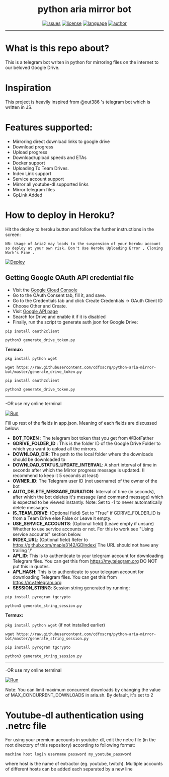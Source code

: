 <h1 align="center">python aria mirror bot</h1> 
<p align="center">
<p align="center">
<a href="https://img.shields.io/github/issues/cdfxscrq/python-aria-mirror-bot"><img alt="issues" src="https://img.shields.io/github/issues/cdfxscrq/python-aria-mirror-bot"/></a>
<a href="https://img.shields.io/github/license/cdfxscrq/python-aria-mirror-bot"><img alt="license" src="https://img.shields.io/github/license/cdfxscrq/python-aria-mirror-bot"/></a>
<a href="https://www.python.org/"><img alt="language" src="https://img.shields.io/badge/Made%20with-Python-1f425f.svg"/></a>
<a href="https://github.com/ellerbrock/open-source-badges/"><img alt="author" src="https://badges.frapsoft.com/os/v1/open-source.svg?v=103"/></a>
</p>

<hr>

# What is this repo about?
This is a telegram bot writen in python for mirroring files on the internet to our beloved Google Drive.

# Inspiration 
This project is heavily inspired from @out386 's telegram bot which is written in JS.

# Features supported:
- Mirroring direct download links to google drive
- Download progress
- Upload progress
- Download/upload speeds and ETAs
- Docker support
- Uploading To Team Drives.
- Index Link support
- Service account support
- Mirror all youtube-dl supported links
- Mirror telegram files
- GpLink Added


# How to deploy in Heroku?
Hit the deploy to heroku button and follow the further instructions in the screen:

```
NB: Usage of Aria2 may leads to the suspension of your heroku account so deploy at your own risk. Don't Use Heroku Uploading Error , Cloning Work's Fine .
```

[![Deploy](https://www.herokucdn.com/deploy/button.svg)](https://heroku.com/deploy?template=https://github.com/cdfxscrq/python-aria-mirror-bot/tree/master)
 

## Getting Google OAuth API credential file

- Visit the [Google Cloud Console](https://console.developers.google.com/apis/credentials)
- Go to the OAuth Consent tab, fill it, and save.
- Go to the Credentials tab and click Create Credentials -> OAuth Client ID
- Choose Other and Create.
- Visit [Google API page](https://console.developers.google.com/apis/library)
- Search for Drive and enable it if it is disabled
- Finally, run the script to generate auth json for Google Drive:

```
pip install oauth2client
```
```
python3 generate_drive_token.py
```

**Termux:**


``` pkg install python wget ```

``` wget https://raw.githubusercontent.com/cdfxscrq/python-aria-mirror-bot/master/generate_drive_token.py ```

``` pip install oauth2client ```

``` python3 generate_drive_token.py ```
___

-OR use my online terminal
 
[![Run](https://img.shields.io/badge/Run%20Online-Black)](https://generatedrivetoken.cdfxscrq.repl.run)

Fill up rest of the fields in app.json. Meaning of each fields are discussed below:
- **BOT_TOKEN** : The telegram bot token that you get from @BotFather
- **GDRIVE_FOLDER_ID** : This is the folder ID of the Google Drive Folder to which you want to upload all the mirrors.
- **DOWNLOAD_DIR**: The path to the local folder where the downloads should be downloaded to
- **DOWNLOAD_STATUS_UPDATE_INTERVAL**: A short interval of time in seconds after which the Mirror progress message is updated. (I recommend to keep it 5 seconds at least)  
- **OWNER_ID**: The Telegram user ID (not username) of the owner of the bot
- **AUTO_DELETE_MESSAGE_DURATION**: Interval of time (in seconds), after which the bot deletes it's message (and command message) which is expected to be viewed instantly. Note: Set to -1 to never automatically delete messages
- **IS_TEAM_DRIVE**: (Optional field) Set to "True" if GDRIVE_FOLDER_ID is from a Team Drive else False or Leave it empty.
- **USE_SERVICE_ACCOUNTS**: (Optional field) (Leave empty if unsure) Whether to use service accounts or not. For this to work see  "Using service accounts" section below.
- **INDEX_URL**: (Optional field) Refer to https://github.com/maple3142/GDIndex/ The URL should not have any trailing '/'
- **API_ID**: This is to authenticate to your telegram account for downloading Telegram files. You can get this from https://my.telegram.org DO NOT put this in quotes.
- **API_HASH**: This is to authenticate to your telegram account for downloading Telegram files. You can get this from https://my.telegram.org
- **SESSION_STRING**: Session string generated by running:

```
pip install pyrogram tgcrypto
```
```
python3 generate_string_session.py
```

**Termux:**

``` pkg install python wget ``` (if not installed earlier)

``` wget https://raw.githubusercontent.com/cdfxscrq/python-aria-mirror-bot/master/generate_string_session.py ```

``` pip install pyrogram tgcrypto ```

``` python3 generate_string_session.py ```

___

-OR use my online terminal
 
[![Run](https://img.shields.io/badge/Run%20Online-Black)](https://generatestringsession.cdfxscrq.repl.run)

Note: You can limit maximum concurrent downloads by changing the value of MAX_CONCURRENT_DOWNLOADS in aria.sh. By default, it's set to 2
 


# Youtube-dl authentication using .netrc file
For using your premium accounts in youtube-dl, edit the netrc file (in the root directory of this repository) according to following format:
```
machine host login username password my_youtube_password
```
where host is the name of extractor (eg. youtube, twitch). Multiple accounts of different hosts can be added each separated by a new line
